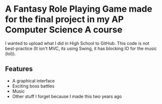 # A Fantasy Role Playing Game made for the final project in my AP Computer Science A course 

I wanted to upload what I did in High School to GitHub. This code is not best-practice (It isn't MVC, its using Swing, it has blocking IO for the music (lol)).

## Features
* A graphical interface
* Exciting boss battles
* Music
* Other stuff I forget because I made this two years ago

